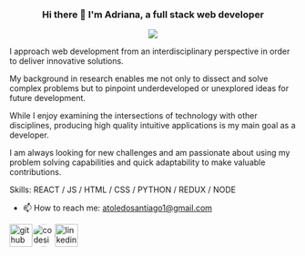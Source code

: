 
  <h3 align="center">
Hi there 👋 I'm Adriana, a full stack web developer 
</h3>
<p align="center">
  <img src=https://user-images.githubusercontent.com/61773059/108450190-5c707980-722a-11eb-914e-74c029a1f6af.jpg> 
</p>

I approach web development from an interdisciplinary perspective in order to deliver innovative solutions. 

My background in research enables me not only to dissect and solve complex problems but to pinpoint underdeveloped or unexplored ideas for future development.

While I enjoy examining the intersections of technology with other disciplines, producing high quality intuitive applications is my main goal as a developer.

I am always looking for new challenges and am passionate about using my problem solving capabilities and quick adaptability to make valuable contributions.



Skills:  REACT / JS / HTML / CSS / PYTHON / REDUX / NODE

- 📫 How to reach me: atoledosantiago1@gmail.com 


[<img src='https://cdn3.iconfinder.com/data/icons/social-network-round-gloss-shine/512/GitHub_Social-Network-Communicate-Page-Curl-Effect-Circle-Glossy-Shadow-Shine.png' alt='github' height='40'>](https://github.com/atoledo1)[<img src='https://cdn.dribbble.com/users/2077073/screenshots/6547756/codesignal.gif' alt='codesignal' height='40' style='border-radius: 50%'>](https://app.codesignal.com/profile/adriana_t2)[<img src='https://cdn3.iconfinder.com/data/icons/social-network-round-gloss-shine/512/LinkedIn_Social-Network-Communicate-Page-Curl-Effect-Circle-Glossy-Shadow-Shine.png' alt='linkedin' height='40'>](https://www.linkedin.com/in/ats2012/)

